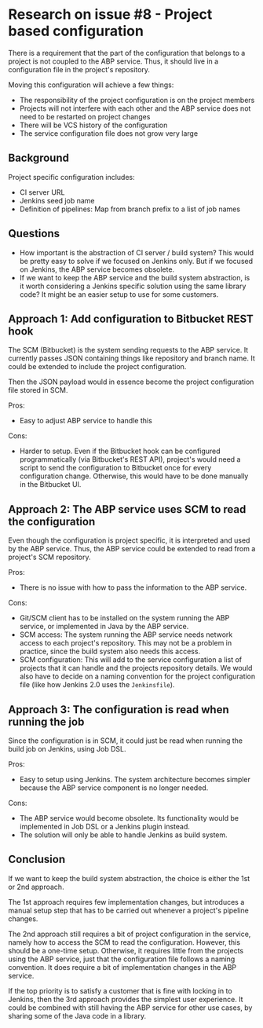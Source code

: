 # Research on issue #8 - Project based configuration

There is a requirement that the part of the configuration that belongs to a project is
not coupled to the ABP service. Thus, it should live in a configuration file in the
project's repository.

Moving this configuration will achieve a few things:

* The responsibility of the project configuration is on the project members
* Projects will not interfere with each other and the ABP service does not need to be
  restarted on project changes
* There will be VCS history of the configuration
* The service configuration file does not grow very large


## Background

Project specific configuration includes:

* CI server URL
* Jenkins seed job name
* Definition of pipelines: Map from branch prefix to a list of job names


## Questions

* How important is the abstraction of CI server / build system? This would be pretty
  easy to solve if we focused on Jenkins only. But if we focused on Jenkins, the ABP
  service becomes obsolete.
* If we want to keep the ABP service and the build system abstraction, is it worth
  considering a Jenkins specific solution using the same library code? It might be an
  easier setup to use for some customers.


## Approach 1: Add configuration to Bitbucket REST hook

The SCM (Bitbucket) is the system sending requests to the ABP service. It currently
passes JSON containing things like repository and branch name. It could be extended to
include the project configuration.

Then the JSON payload would in essence become the project configuration file stored in
SCM.

Pros:
* Easy to adjust ABP service to handle this

Cons:
* Harder to setup. Even if the Bitbucket hook can be configured programmatically (via
  Bitbucket's REST API), project's would need a script to send the configuration to
  Bitbucket once for every configuration change. Otherwise, this would have to be done
  manually in the Bitbucket UI.


## Approach 2: The ABP service uses SCM to read the configuration

Even though the configuration is project specific, it is interpreted and used by the ABP
service. Thus, the ABP service could be extended to read from a project's SCM repository.

Pros:
* There is no issue with how to pass the information to the ABP service.

Cons:
* Git/SCM client has to be installed on the system running the ABP service, or
  implemented in Java by the ABP service.
* SCM access: The system running the ABP service needs network access to each project's
  repository. This may not be a problem in practice, since the build system also needs
  this access.
* SCM configuration: This will add to the service configuration a list of
  projects that it can handle and the projects repository details. We would also have to
  decide on a naming convention for the project configuration file (like how Jenkins 2.0
  uses the `Jenkinsfile`).


## Approach 3: The configuration is read when running the job

Since the configuration is in SCM, it could just be read when running the build job on
Jenkins, using Job DSL.

Pros:
* Easy to setup using Jenkins. The system architecture becomes simpler because the
  ABP service component is no longer needed.

Cons:
* The ABP service would become obsolete. Its functionality would be implemented in Job
  DSL or a Jenkins plugin instead.
* The solution will only be able to handle Jenkins as build system.


## Conclusion

If we want to keep the build system abstraction, the choice is either the 1st or 2nd
approach.

The 1st approach requires few implementation changes, but introduces a manual
setup step that has to be carried out whenever a project's pipeline changes.

The 2nd approach still requires a bit of project configuration in the service, namely how
to access the SCM to read the configuration. However, this should be a one-time setup.
Otherwise, it requires little from the projects using the ABP service, just that the
configuration file follows a naming convention. It does require a bit of implementation
changes in the ABP service.

If the top priority is to satisfy a customer that is fine with locking in to Jenkins,
then the 3rd approach provides the simplest user experience. It could be combined with
still having the ABP service for other use cases, by sharing some of the Java code in a
library.
